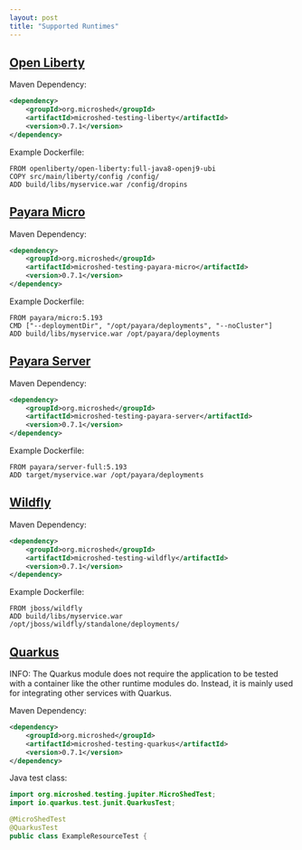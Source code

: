 ```yaml
---
layout: post
title: "Supported Runtimes"
---
```


## [Open Liberty](https://openliberty.io/)

Maven Dependency:

```xml
<dependency>
    <groupId>org.microshed</groupId>
    <artifactId>microshed-testing-liberty</artifactId>
    <version>0.7.1</version>
</dependency>
```

Example Dockerfile:

```
FROM openliberty/open-liberty:full-java8-openj9-ubi
COPY src/main/liberty/config /config/
ADD build/libs/myservice.war /config/dropins
```

## [Payara Micro](https://www.payara.fish/software/payara-server/payara-micro/)

Maven Dependency:

```xml
<dependency>
    <groupId>org.microshed</groupId>
    <artifactId>microshed-testing-payara-micro</artifactId>
    <version>0.7.1</version>
</dependency>
```

Example Dockerfile:

```
FROM payara/micro:5.193
CMD ["--deploymentDir", "/opt/payara/deployments", "--noCluster"]
ADD build/libs/myservice.war /opt/payara/deployments
```

## [Payara Server](https://www.payara.fish/software/payara-server/)

Maven Dependency:

```xml
<dependency>
    <groupId>org.microshed</groupId>
    <artifactId>microshed-testing-payara-server</artifactId>
    <version>0.7.1</version>
</dependency>
```

Example Dockerfile:

```
FROM payara/server-full:5.193
ADD target/myservice.war /opt/payara/deployments
```

## [Wildfly](https://wildfly.org/)

Maven Dependency:

```xml
<dependency>
    <groupId>org.microshed</groupId>
    <artifactId>microshed-testing-wildfly</artifactId>
    <version>0.7.1</version>
</dependency>
```

Example Dockerfile:

```
FROM jboss/wildfly
ADD build/libs/myservice.war /opt/jboss/wildfly/standalone/deployments/
```

## [Quarkus](https://quarkus.io/)

INFO: The Quarkus module does not require the application to be tested with a container like the other
runtime modules do. Instead, it is mainly used for integrating other services with Quarkus.

Maven Dependency:

```xml
<dependency>
    <groupId>org.microshed</groupId>
    <artifactId>microshed-testing-quarkus</artifactId>
    <version>0.7.1</version>
</dependency>
```

Java test class:

```java
import org.microshed.testing.jupiter.MicroShedTest;
import io.quarkus.test.junit.QuarkusTest;

@MicroShedTest
@QuarkusTest
public class ExampleResourceTest {
```
